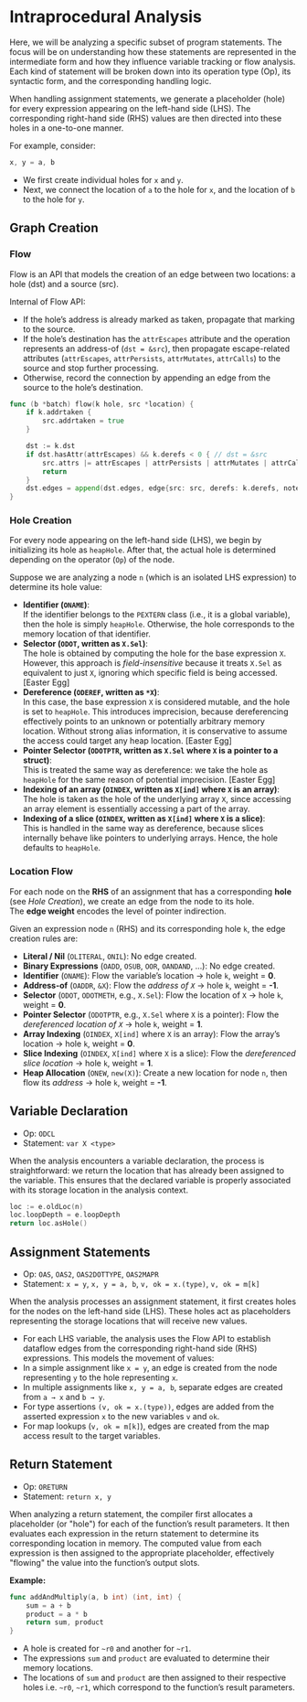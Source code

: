 # Intraprocedural Analysis

Here, we will be analyzing a specific subset of program statements. The focus will be on understanding how these statements are represented in the intermediate form and how they influence variable tracking or flow analysis. Each kind of statement will be broken down into its operation type (Op), its syntactic form, and the corresponding handling logic.

When handling assignment statements, we generate a placeholder (hole) for every expression appearing on the left-hand side (LHS). The corresponding right-hand side (RHS) values are then directed into these holes in a one-to-one manner.

For example, consider:
```go
x, y = a, b
```

- We first create individual holes for `x` and `y`.
- Next, we connect the location of `a` to the hole for `x`, and the location of `b` to the hole for `y`.

## Graph Creation

### Flow

Flow is an API that models the creation of an edge between two locations: a hole (dst) and a source (src).

Internal of Flow API:

- If the hole’s address is already marked as taken, propagate that marking to the source.
- If the hole’s destination has the `attrEscapes` attribute and the operation represents an address-of (`dst = &src`), then propagate escape-related attributes (`attrEscapes`, `attrPersists`, `attrMutates`, `attrCalls`) to the source and stop further processing.
- Otherwise, record the connection by appending an edge from the source to the hole’s destination.

```go
func (b *batch) flow(k hole, src *location) {
	if k.addrtaken {
		src.addrtaken = true
	}

	dst := k.dst
	if dst.hasAttr(attrEscapes) && k.derefs < 0 { // dst = &src
		src.attrs |= attrEscapes | attrPersists | attrMutates | attrCalls
		return
	}
	dst.edges = append(dst.edges, edge{src: src, derefs: k.derefs, notes: k.notes})
}
```

### Hole Creation

For every node appearing on the left-hand side (LHS), we begin by initializing its hole as `heapHole`. After that, the actual hole is determined depending on the operator (`Op`) of the node.

Suppose we are analyzing a node `n` (which is an isolated LHS expression) to determine its hole value:

- **Identifier (`ONAME`)**:  
  If the identifier belongs to the `PEXTERN` class (i.e., it is a global variable), then the hole is simply `heapHole`. Otherwise, the hole corresponds to the memory location of that identifier.  
- **Selector (`ODOT`, written as `X.Sel`)**:  
  The hole is obtained by computing the hole for the base expression `X`. However, this approach is *field-insensitive* because it treats `X.Sel` as equivalent to just `X`, ignoring which specific field is being accessed. [Easter Egg]
- **Dereference (`ODEREF`, written as `*X`)**:  
  In this case, the base expression `X` is considered mutable, and the hole is set to `heapHole`. This introduces imprecision, because dereferencing effectively points to an unknown or potentially arbitrary memory location. Without strong alias information, it is conservative to assume the access could target any heap location. [Easter Egg]
- **Pointer Selector (`ODOTPTR`, written as `X.Sel` where `X` is a pointer to a struct)**:  
  This is treated the same way as dereference: we take the hole as `heapHole` for the same reason of potential imprecision. [Easter Egg]
- **Indexing of an array (`OINDEX`, written as `X[ind]` where `X` is an array)**:  
  The hole is taken as the hole of the underlying array `X`, since accessing an array element is essentially accessing a part of the array.  
- **Indexing of a slice (`OINDEX`, written as `X[ind]` where `X` is a slice)**:  
  This is handled in the same way as dereference, because slices internally behave like pointers to underlying arrays. Hence, the hole defaults to `heapHole`.  

### Location Flow

For each node on the **RHS** of an assignment that has a corresponding **hole** (see *Hole Creation*), we create an edge from the node to its hole.  
The **edge weight** encodes the level of pointer indirection.  

Given an expression node `n` (RHS) and its corresponding hole `k`, the edge creation rules are:

- **Literal / Nil** (`OLITERAL`, `ONIL`): No edge created.  
- **Binary Expressions** (`OADD`, `OSUB`, `OOR`, `OANDAND`, …): No edge created.  
- **Identifier** (`ONAME`): Flow the variable’s location → hole `k`, weight = **0**.  
- **Address-of** (`OADDR`, `&X`): Flow the *address of `X`* → hole `k`, weight = **-1**.  
- **Selector** (`ODOT`, `ODOTMETH`, e.g., `X.Sel`): Flow the location of `X` → hole `k`, weight = **0**.  
- **Pointer Selector** (`ODOTPTR`, e.g., `X.Sel` where `X` is a pointer): Flow the *dereferenced location of `X`* → hole `k`, weight = **1**.  
- **Array Indexing** (`OINDEX`, `X[ind]` where `X` is an array): Flow the array’s location → hole `k`, weight = **0**.  
- **Slice Indexing** (`OINDEX`, `X[ind]` where `X` is a slice): Flow the *dereferenced slice location* → hole `k`, weight = **1**.  
- **Heap Allocation** (`ONEW`, `new(X)`): Create a new location for node `n`, then flow its *address* → hole `k`, weight = **-1**.  


## Variable Declaration

- Op: `ODCL`
- Statement: `var X <type>`

When the analysis encounters a variable declaration, the process is straightforward: we return the location that has already been assigned to the variable. This ensures that the declared variable is properly associated with its storage location in the analysis context.

```go
loc := e.oldLoc(n)
loc.loopDepth = e.loopDepth
return loc.asHole()
```

## Assignment Statements

- Op: `OAS`, `OAS2`, `OAS2DOTTYPE`, `OAS2MAPR`
- Statement: `x = y`, `x, y = a, b`, `v, ok = x.(type)`, `v, ok = m[k]`

When the analysis processes an assignment statement, it first creates holes for the nodes on the left-hand side (LHS). These holes act as placeholders representing the storage locations that will receive new values.
- For each LHS variable, the analysis uses the Flow API to establish dataflow edges from the corresponding right-hand side (RHS) expressions. This models the movement of values:
- In a simple assignment like `x = y`, an edge is created from the node representing `y` to the hole representing `x`.
- In multiple assignments like `x, y = a, b`, separate edges are created from `a → x` and `b → y`.
- For type assertions `(v, ok = x.(type))`, edges are added from the asserted expression `x` to the new variables `v` and `ok`.
- For map lookups (`v, ok = m[k]`), edges are created from the map access result to the target variables.

## Return Statement

- Op: `ORETURN`
- Statement: `return x, y`

When analyzing a return statement, the compiler first allocates a placeholder (or "hole") for each of the function’s result parameters. It then evaluates each expression in the return statement to determine its corresponding location in memory. The computed value from each expression is then assigned to the appropriate placeholder, effectively "flowing" the value into the function’s output slots.

**Example:**

```go
func addAndMultiply(a, b int) (int, int) {
	sum = a + b
    product = a * b
    return sum, product
}
```

- A hole is created for `~r0` and another for `~r1`.
- The expressions `sum` and `product` are evaluated to determine their memory locations.
- The locations of `sum` and `product` are then assigned to their respective holes i.e. `~r0`, `~r1`, which correspond to the function’s result parameters.
